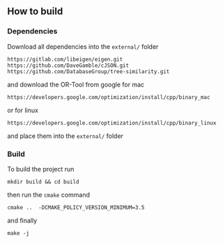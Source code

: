 ## How to build


### Dependencies

Download all dependencies into the `external/` folder
```
https://gitlab.com/libeigen/eigen.git
https://github.com/DaveGamble/cJSON.git
https://github.com/DatabaseGroup/tree-similarity.git
```

and download the OR-Tool from google for mac 

```
https://developers.google.com/optimization/install/cpp/binary_mac
```

or for linux

```
https://developers.google.com/optimization/install/cpp/binary_linux
```

and place them into the `external/` folder

### Build

To build the project run

```
mkdir build && cd build
```

then run the `cmake` command
```
cmake ..  -DCMAKE_POLICY_VERSION_MINIMUM=3.5
```

and finally

```
make -j
```

